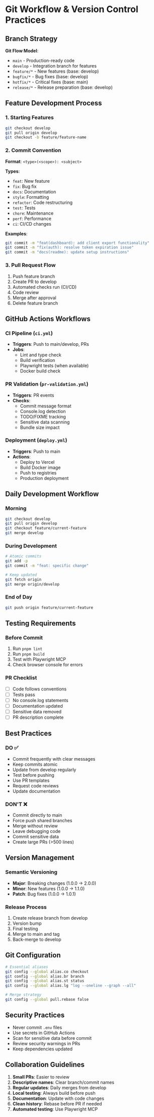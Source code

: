 # Git Workflow & Version Control Practices

## Branch Strategy

**Git Flow Model**:
- `main` - Production-ready code
- `develop` - Integration branch for features
- `feature/*` - New features (base: develop)
- `bugfix/*` - Bug fixes (base: develop)
- `hotfix/*` - Critical fixes (base: main)
- `release/*` - Release preparation (base: develop)

## Feature Development Process

### 1. Starting Features
```bash
git checkout develop
git pull origin develop
git checkout -b feature/feature-name
```

### 2. Commit Convention
**Format**: `<type>(<scope>): <subject>`

**Types**:
- `feat`: New feature
- `fix`: Bug fix
- `docs`: Documentation
- `style`: Formatting
- `refactor`: Code restructuring
- `test`: Tests
- `chore`: Maintenance
- `perf`: Performance
- `ci`: CI/CD changes

**Examples**:
```bash
git commit -m "feat(dashboard): add client export functionality"
git commit -m "fix(auth): resolve token expiration issue"
git commit -m "docs(readme): update setup instructions"
```

### 3. Pull Request Flow
1. Push feature branch
2. Create PR to develop
3. Automated checks run (CI/CD)
4. Code review
5. Merge after approval
6. Delete feature branch

## GitHub Actions Workflows

### CI Pipeline (`ci.yml`)
- **Triggers**: Push to main/develop, PRs
- **Jobs**:
  - Lint and type check
  - Build verification
  - Playwright tests (when available)
  - Docker build check

### PR Validation (`pr-validation.yml`)
- **Triggers**: PR events
- **Checks**:
  - Commit message format
  - Console.log detection
  - TODO/FIXME tracking
  - Sensitive data scanning
  - Bundle size impact

### Deployment (`deploy.yml`)
- **Triggers**: Push to main
- **Actions**:
  - Deploy to Vercel
  - Build Docker image
  - Push to registries
  - Production deployment

## Daily Development Workflow

### Morning
```bash
git checkout develop
git pull origin develop
git checkout feature/current-feature
git merge develop
```

### During Development
```bash
# Atomic commits
git add -p
git commit -m "feat: specific change"

# Keep updated
git fetch origin
git merge origin/develop
```

### End of Day
```bash
git push origin feature/current-feature
```

## Testing Requirements

### Before Commit
1. Run `pnpm lint`
2. Run `pnpm build`
3. Test with Playwright MCP
4. Check browser console for errors

### PR Checklist
- [ ] Code follows conventions
- [ ] Tests pass
- [ ] No console.log statements
- [ ] Documentation updated
- [ ] Sensitive data removed
- [ ] PR description complete

## Best Practices

### DO ✅
- Commit frequently with clear messages
- Keep commits atomic
- Update from develop regularly
- Test before pushing
- Use PR templates
- Request code reviews
- Update documentation

### DON'T ❌
- Commit directly to main
- Force push shared branches
- Merge without review
- Leave debugging code
- Commit sensitive data
- Create large PRs (>500 lines)

## Version Management

### Semantic Versioning
- **Major**: Breaking changes (1.0.0 → 2.0.0)
- **Minor**: New features (1.0.0 → 1.1.0)
- **Patch**: Bug fixes (1.0.0 → 1.0.1)

### Release Process
1. Create release branch from develop
2. Version bump
3. Final testing
4. Merge to main and tag
5. Back-merge to develop

## Git Configuration

```bash
# Essential aliases
git config --global alias.co checkout
git config --global alias.br branch
git config --global alias.st status
git config --global alias.lg "log --oneline --graph --all"

# Merge strategy
git config --global pull.rebase false
```

## Security Practices

- Never commit `.env` files
- Use secrets in GitHub Actions
- Scan for sensitive data before commit
- Review security warnings in PRs
- Keep dependencies updated

## Collaboration Guidelines

1. **Small PRs**: Easier to review
2. **Descriptive names**: Clear branch/commit names
3. **Regular updates**: Daily merges from develop
4. **Local testing**: Always build before push
5. **Documentation**: Update with code changes
6. **Clean history**: Rebase before PR if needed
7. **Automated testing**: Use Playwright MCP